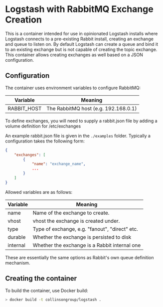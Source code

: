 # Logstash with RabbitMQ Exchange Creation

This is a container intended for use in opinionated Logstash installs where Logstash connects to a pre-existing Rabbit install, creating an exchange and queue to listen on.
By default Logstash can create a queue and bind it to an existing exchange but is not capable of creating the topic exchange. This container allows creating exchanges as well
based on a JSON configuration.

## Configuration

The container uses environment variables to configure RabbitMQ:

| Variable    | Meaning |
|-------------|---------|
| RABBIT_HOST | The RabbitMQ host (e.g. 192.168.0.1) |

To define exchanges, you will need to supply a rabbit.json file by adding a volume definition
for /etc/exchanges

An example rabbit.json file is given in the ```./examples``` folder. Typically a configuration takes
the following form:

```json
{
   	"exchanges": [
		{
			"name": "exchange_name",
            ...
		}
    ] 
}
```

Allowed variables are as follows:

| Variable   | Meaning                                        |
|------------|------------------------------------------------|
| name       | Name of the exchange to create.                |
| vhost      | vhost the exchange is created under.           |
| type       | Type of exchange, e.g. "fanout", "direct" etc. |
| durable    | Whether the exchange is persisted to disk      |
| internal   | Whether the exchange is a Rabbit internal one  |

These are essentially the same options as Rabbit's own queue definition mechanism.

## Creating the container

To build the container, use Docker build:

```bash
> docker build -t collinsongroup/logstash .
```

